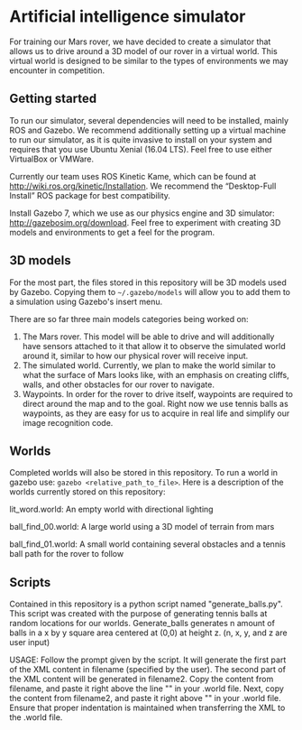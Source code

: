 # Artificial intelligence simulator
For training our Mars rover, we have decided to create a simulator that allows us to drive around a 3D model of our rover in a virtual world. This virtual world is designed to be similar to the types of environments we may encounter in competition.

## Getting started
To run our simulator, several dependencies will need to be installed, mainly ROS and Gazebo. We recommend additionally setting up a virtual machine to run our simulator, as it is quite invasive to install on your system and requires that you use Ubuntu Xenial (16.04 LTS). Feel free to use either VirtualBox or VMWare.

Currently our team uses ROS Kinetic Kame, which can be found at http://wiki.ros.org/kinetic/Installation. We recommend the “Desktop-Full Install” ROS package for best compatibility.

Install Gazebo 7, which we use as our physics engine and 3D simulator: http://gazebosim.org/download. Feel free to experiment with creating 3D models and
environments to get a feel for the program.

## 3D models
For the most part, the files stored in this repository will be 3D models used by Gazebo. Copying them to `~/.gazebo/models` will allow you to add them to a simulation using Gazebo's insert menu.

There are so far three main models categories being worked on:
1. The Mars rover. This model will be able to drive and will additionally have sensors attached to it that allow it to observe the simulated world around it, similar to how our physical rover will receive input.
2. The simulated world. Currently, we plan to make the world similar to what the surface of Mars looks like, with an emphasis on creating cliffs, walls, and other obstacles for our rover to navigate.
3. Waypoints. In order for the rover to drive itself, waypoints are required to direct around the map and to the goal. Right now we use tennis balls as waypoints, as they are easy for us to acquire in real life and simplify our image recognition code.

## Worlds
Completed worlds will also be stored in this repository. To run a world in gazebo use: `gazebo <relative_path_to_file>`.
Here is a description of the worlds currently stored on this repository:

lit_word.world: An empty world with directional lighting

ball_find_00.world: A large world using a 3D model of terrain from mars

ball_find_01.world: A small world containing several obstacles and a tennis ball path for the rover to follow

## Scripts

Contained in this repository is a python script named "generate_balls.py". This script was created with the purpose of
generating tennis balls at random locations for our worlds. Generate_balls generates n amount of balls in a x by y
square area centered at (0,0) at height z. (n, x, y, and z are user input)

USAGE: Follow the prompt given by the script. It will generate the first part of the XML content in filename (specified
by the user). The second part of the XML content will be generated in filename2. Copy the content from filename, and paste it
right above the line "</state>" in your .world file. Next, copy the content from filename2, and paste it right above "</world>"
in your .world file. Ensure that proper indentation is maintained when transferring the XML to the .world file.
